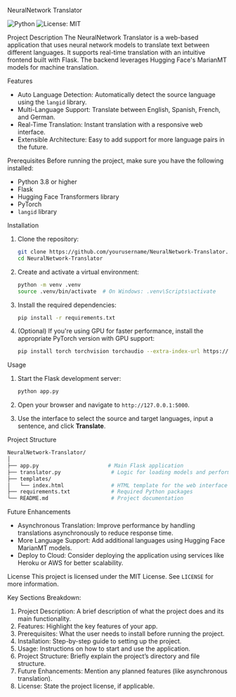 NeuralNetwork Translator

![Python](https://img.shields.io/badge/python-3.12%2B-blue)
![License: MIT](https://img.shields.io/badge/License-MIT-green.svg)

Project Description
The NeuralNetwork Translator is a web-based application that uses neural network models to translate text between different languages. It supports real-time translation with an intuitive frontend built with Flask. The backend leverages Hugging Face's MarianMT models for machine translation.

Features
- Auto Language Detection: Automatically detect the source language using the `langid` library.
- Multi-Language Support: Translate between English, Spanish, French, and German.
- Real-Time Translation: Instant translation with a responsive web interface.
- Extensible Architecture: Easy to add support for more language pairs in the future.

Prerequisites
Before running the project, make sure you have the following installed:
- Python 3.8 or higher
- Flask
- Hugging Face Transformers library
- PyTorch
- `langid` library

Installation
1. Clone the repository:
   ```bash
   git clone https://github.com/yourusername/NeuralNetwork-Translator.git
   cd NeuralNetwork-Translator
   ```

2. Create and activate a virtual environment:
   ```bash
   python -m venv .venv
   source .venv/bin/activate  # On Windows: .venv\Scripts\activate
   ```

3. Install the required dependencies:
   ```bash
   pip install -r requirements.txt
   ```

4. (Optional) If you're using GPU for faster performance, install the appropriate PyTorch version with GPU support:
   ```bash
   pip install torch torchvision torchaudio --extra-index-url https://download.pytorch.org/whl/cu113
   ```

Usage
1. Start the Flask development server:
   ```bash
   python app.py
   ```

2. Open your browser and navigate to `http://127.0.0.1:5000`.

3. Use the interface to select the source and target languages, input a sentence, and click **Translate**.

Project Structure
```bash
NeuralNetwork-Translator/
│
├── app.py                      # Main Flask application
├── translator.py                # Logic for loading models and performing translation
├── templates/
│   └── index.html               # HTML template for the web interface
├── requirements.txt             # Required Python packages
└── README.md                    # Project documentation
```

Future Enhancements
- Asynchronous Translation: Improve performance by handling translations asynchronously to reduce response time.
- More Language Support: Add additional languages using Hugging Face MarianMT models.
- Deploy to Cloud: Consider deploying the application using services like Heroku or AWS for better scalability.

License
This project is licensed under the MIT License. See `LICENSE` for more information.


Key Sections Breakdown:
1. Project Description: A brief description of what the project does and its main functionality.
2. Features: Highlight the key features of your app.
3. Prerequisites: What the user needs to install before running the project.
4. Installation: Step-by-step guide to setting up the project.
5. Usage: Instructions on how to start and use the application.
6. Project Structure: Briefly explain the project’s directory and file structure.
7. Future Enhancements: Mention any planned features (like asynchronous translation).
8. License: State the project license, if applicable.
